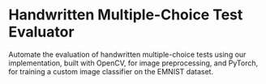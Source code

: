 # Handwritten Multiple-Choice Test Evaluator
Automate the evaluation of handwritten multiple-choice tests using our implementation, built with OpenCV, for image preprocessing, and PyTorch, for training a custom image classifier on the EMNIST dataset.
